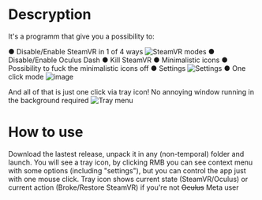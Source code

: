 
# Descryption
It's a programm that give you a possibility to:

● Disable/Enable SteamVR in 1 of 4 ways
![SteamVR modes](https://user-images.githubusercontent.com/15982179/183113039-dfe83f96-0cb9-4e1b-9ca3-ce40fd52f659.jpg)
● Disable/Enable Oculus Dash
● Kill SteamVR
● Minimalistic icons
● Possibility to fuck the minimalistic icons off
● Settings
![Settings](https://user-images.githubusercontent.com/15982179/183114217-a0ba7d06-6cd2-44ad-882a-dbcfbd44d2af.jpg)
● One click mode
![image](https://user-images.githubusercontent.com/15982179/183120374-987a22c0-3339-490c-a487-b7410582746c.png)

And all of that is just one click via tray icon! No annoying window running in the background required
![Tray menu](https://user-images.githubusercontent.com/15982179/183114240-cd07b64a-49bf-434f-9fcb-5015b3563212.jpg)

# How to use
Download the lastest release, unpack it in any (non-temporal) folder and launch. You will see a tray icon, by clicking RMB you can see context menu with some options (including "settings"), but you can control the app just with one mouse click. Tray icon shows current state (SteamVR/Oculus) or current action (Broke/Restore SteamVR) if you're not ~~Oculus~~ Meta user
